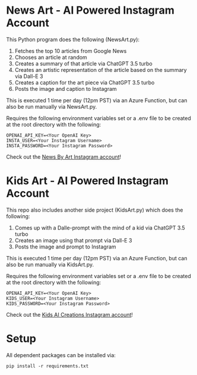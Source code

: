 # News Art - AI Powered Instagram Account
This Python program does the following (NewsArt.py):
  1. Fetches the top 10 articles from Google News
  2. Chooses an article at random
  3. Creates a summary of that article via ChatGPT 3.5 turbo
  4. Creates an artistic representation of the article based on the summary via Dall-E 3
  5. Creates a caption for the art piece via ChatGPT 3.5 turbo
  6. Posts the image and caption to Instagram

This is executed 1 time per day (12pm PST) via an Azure Function, but can also be run manually via NewsArt.py.

Requires the following environment variables set or a .env file to be created at the root directory with the following:
```
OPENAI_API_KEY=<Your OpenAI Key>
INSTA_USER=<Your Instagram Username>
INSTA_PASSWORD=<Your Instagram Password>
```

Check out the [News By Art Instagram account](https://www.instagram.com/newsbyart)!

# Kids Art - AI Powered Instagram Account
This repo also includes another side project (KidsArt.py) which does the following:
  1. Comes up with a Dalle-prompt with the mind of a kid via ChatGPT 3.5 turbo
  2. Creates an image using that prompt via Dall-E 3
  3. Posts the image and prompt to Instagram

This is executed 1 time per day (12pm PST) via an Azure Function, but can also be run manually via KidsArt.py.

Requires the following environment variables set or a .env file to be created at the root directory with the following:
```
OPENAI_API_KEY=<Your OpenAI Key>
KIDS_USER=<Your Instagram Username>
KIDS_PASSWORD=<Your Instagram Password>
```

Check out the [Kids AI Creations Instagram account](https://www.instagram.com/kidsaicreations/)!

# Setup
All dependent packages can be installed via:
```
pip install -r requirements.txt
```


